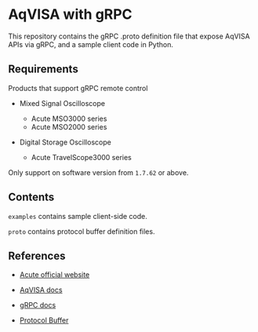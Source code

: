 # AqVISA with gRPC

This repository contains the gRPC .proto definition file that expose AqVISA APIs via gRPC, and a sample client code in Python.

## Requirements

Products that support gRPC remote control

* Mixed Signal Oscilloscope
    
    * Acute MSO3000 series
    * Acute MSO2000 series

* Digital Storage Oscilloscope

    * Acute TravelScope3000 series

Only support on software version from `1.7.62` or above.

## Contents

`examples` contains sample client-side code.

`proto` contains protocol buffer definition files.

## References

* [Acute official website](https://www.acute.com.tw/logic-analyzer-en)

* [AqVISA docs](https://www.acute.com.tw/logic-analyzer-en/support/download/sdk-dll)

* [gRPC docs](https://grpc.io/docs/)

* [Protocol Buffer](https://protobuf.dev/)
